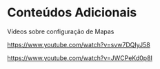 # Conteúdos Adicionais

Vídeos sobre configuração de Mapas

https://www.youtube.com/watch?v=svw7DQIyJ58

https://www.youtube.com/watch?v=JWCPeKd0p8I
